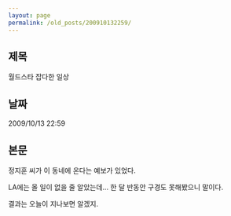 ```yaml
---
layout: page
permalink: /old_posts/200910132259/
---
```


## 제목
월드스타 잡다한 일상

## 날짜
2009/10/13 22:59

## 본문
정지훈 씨가 이 동네에 온다는 예보가 있었다.

LA에는 올 일이 없을 줄 알았는데... 한 달 반동안 구경도 못해봤으니 말이다.

결과는 오늘이 지나보면 알겠지.